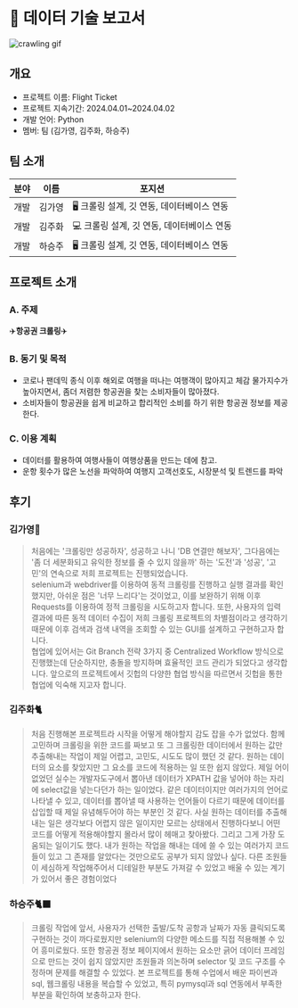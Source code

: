 # 🛫 데이터 기술 보고서

![crawling gif](img/crawling.gif)

## 개요
- 프로젝트 이름: Flight Ticket
- 프로젝트 지속기간: 2024.04.01~2024.04.02
- 개발 언어: Python
- 멤버: 팀 (김가영, 김주화, 하승주)

## 팀 소개
| 분야 | 이름 | 포지션 |
| --- | --- | --- |
| 개발 | 김가영 | 🖥️ 크롤링 설계, 깃 연동, 데이터베이스 연동 |
| 개발 | 김주화 | 💻 크롤링 설계, 깃 연동, 데이터베이스 연동 |
| 개발 | 하승주 | 🖥️ 크롤링 설계, 깃 연동, 데이터베이스 연동 |

## 프로젝트 소개
### A. 주제
✈️**항공권 크롤링**✈️
### B. 동기 및 목적
- 코로나 팬데믹 종식 이후 해외로 여행을 떠나는 여행객이 많아지고 체감 물가지수가 높아지면서, 좀더 저렴한 항공권을 찾는 소비자들이 많아졌다.
- 소비자들이 항공권을 쉽게 비교하고 합리적인 소비를 하기 위한 항공권 정보를 제공한다. 

### C. 이용 계획
- 데이터를 활용하여 여행사들이 여행상품을 만드는 데에 참고.
- 운항 횟수가 많은 노선을 파악하여 여행지 고객선호도, 시장분석 및 트렌드를 파악

## 후기
  ### 김가영🐰
  >처음에는 '크롤링만 성공하자', 성공하고 나니 'DB 연결만 해보자', 그다음에는 '좀 더 세분화되고 유익한 정보를 줄 수 있지 않을까' 하는 '도전'과 '성공', '고민'의 연속으로 저희 프로젝트는 진행되었습니다. <br> selenium과 webdriver를 이용하여 동적 크롤링를 진행하고 실행 결과를 확인했지만, 아쉬운 점은 '너무 느리다'는 것이었고, 이를 보완하기 위해 이후 Requests를 이용하여 정적 크롤링을 시도하고자 합니다. 또한, 사용자의 입력 결과에 따른 동적 데이터 수집이 저희 크롤링 프로젝트의 차별점이라고 생각하기 때문에 이후 검색과 검색 내역을 조회할 수 있는 GUI를 설계하고 구현하고자 합니다. <br> 협업에 있어서는 Git Branch 전략 3가지 중 Centralized Workflow 방식으로 진행했는데 단순하지만, 충돌을 방지하며 효율적인 코드 관리가 되었다고 생각합니다. 앞으로의 프로젝트에서 깃헙의 다양한 협업 방식을 따르면서 깃헙을 통한 협업에 익숙해 지고자 합니다. 
  ### 김주화🐈
  >처음 진행해본 프로젝트라 시작을 어떻게 해야할지 감도 잡을 수가 없었다. 함께 고민하며 크롤링을 위한 코드를 짜보고 또 그 크롤링한 데이터에서 원하는 값만 추출해내는 작업이 제일 어렵고, 고민도, 시도도 많이 했던 것 같다. 원하는 데이터의 요소를 찾았지만 그 요소를 코드에 적용하는 일 또한 쉽지 않았다. 제일 어이없었던 실수는 개발자도구에서 뽑아낸 데이터가 XPATH 값을 넣어야 하는 자리에 select값을 넣는다던가 하는 일이었다. 같은 데이터이지만 여러가지의 언어로 나타낼 수 있고, 데이터를 뽑아낼 때 사용하는 언어들이 다르기 때문에 데이터를 삽입할 때 제일 유념해두어야 하는 부분인 것 같다. 사실 원하는 데이터를 추출해내는 일은 생각보다 어렵지 않은 일이지만 모르는 상태에서 진행하다보니 어떤 코드를 어떻게 적용해야할지 몰라서 많이 헤매고 찾아봤다. 그리고 그게 가장 도움되는 일이기도 했다. 내가 원하는 작업을 해내는 데에 쓸 수 있는 여러가지 코드들이 있고 그 존재를 알았다는 것만으로도 공부가 되지 않았나 싶다. 다른 조원들이 세심하게 작업해주어서 디테일한 부분도 가져갈 수 있었고 배울 수 있는 계기가 있어서 좋은 경험이었다
  ### 하승주🐈‍⬛
  >크롤링 작업에 앞서, 사용자가 선택한 출발/도착 공항과 날짜가 자동 클릭되도록 구현하는 것이 까다로웠지만 selenium의 다양한 메소드를 직접 적용해볼 수 있어 흥미로웠다. 또한 항공권 정보 페이지에서 원하는 요소만 긁어 데이터 프레임으로 만드는 것이 쉽지 않았지만 조원들과 의논하며 selector 및 코드 구조를 수정하며 문제를 해결할 수 있었다. 본 프로젝트를 통해 수업에서 배운 파이썬과 sql, 웹크롤링 내용을 복습할 수 있었고, 특히 pymysql과 sql 연동에서 부족한 부분을 확인하여 보충하고자 한다.